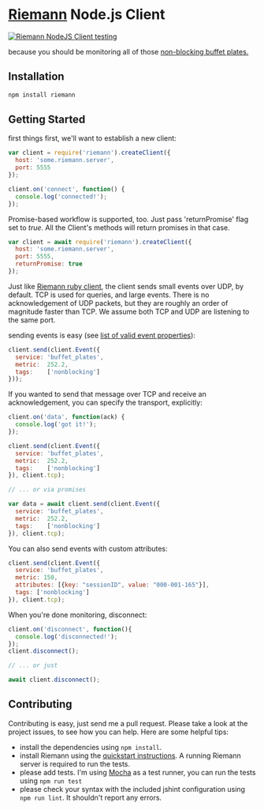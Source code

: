 # [Riemann](https://riemann.io) Node.js Client

[![Riemann NodeJS Client testing](https://github.com/riemann/riemann-nodejs-client/actions/workflows/test.yml/badge.svg)](https://github.com/riemann/riemann-nodejs-client/actions/workflows/test.yml)

because you should be monitoring all of those [non-blocking buffet plates.](http://www.infinitelooper.com/?v=-sfZqL4Plxc&p=n#/242;267)

## Installation

```sh
npm install riemann
```

## Getting Started

first things first, we'll want to establish a new client:

```js
var client = require('riemann').createClient({
  host: 'some.riemann.server',
  port: 5555
});

client.on('connect', function() {
  console.log('connected!');
});
```

Promise-based workflow is supported, too. Just pass 'returnPromise' flag set to _true_.
All the Client's methods will return promises in that case.

```js
var client = await require('riemann').createClient({
  host: 'some.riemann.server',
  port: 5555,
  returnPromise: true
});
```

Just like [Riemann ruby client](https://github.com/aphyr/riemann-ruby-client), the client sends small events over UDP, by default. TCP is used for queries, and large events. There is no acknowledgement of UDP packets, but they are roughly an order of magnitude faster than TCP. We assume both TCP and UDP are listening to the same port.

sending events is easy (see [list of valid event properties](http://aphyr.github.com/riemann/concepts.html)):

```js
client.send(client.Event({
  service: 'buffet_plates',
  metric:  252.2,
  tags:    ['nonblocking']
}));
```

If you wanted to send that message over TCP and receive an acknowledgement, you can specify the transport, explicitly:

```js
client.on('data', function(ack) {
  console.log('got it!');
});

client.send(client.Event({
  service: 'buffet_plates',
  metric:  252.2,
  tags:    ['nonblocking']
}), client.tcp);

// ... or via promises

var data = await client.send(client.Event({
  service: 'buffet_plates',
  metric:  252.2,
  tags:    ['nonblocking']
}), client.tcp);
```

You can also send events with custom attributes:

```js
client.send(client.Event({
  service: 'buffet_plates',
  metric: 150,
  attributes: [{key: "sessionID", value: "000-001-165"}],
  tags: ['nonblocking']
}), client.tcp);
```


When you're done monitoring, disconnect:

```js
client.on('disconnect', function(){
  console.log('disconnected!');
});
client.disconnect();

// ... or just

await client.disconnect();
```

## Contributing

Contributing is easy, just send me a pull request. Please take a look at the project issues, to see how you can help. Here are some helpful tips:

- install the dependencies using `npm install`.
- install Riemann using the [quickstart instructions](http://riemann.io/quickstart.html). A running Riemann server is required to run the tests.
- please add tests. I'm using [Mocha](https://mochajs.org/) as a test runner, you can run the tests using `npm run test`
- please check your syntax with the included jshint configuration using `npm run lint`. It shouldn't report any errors.
